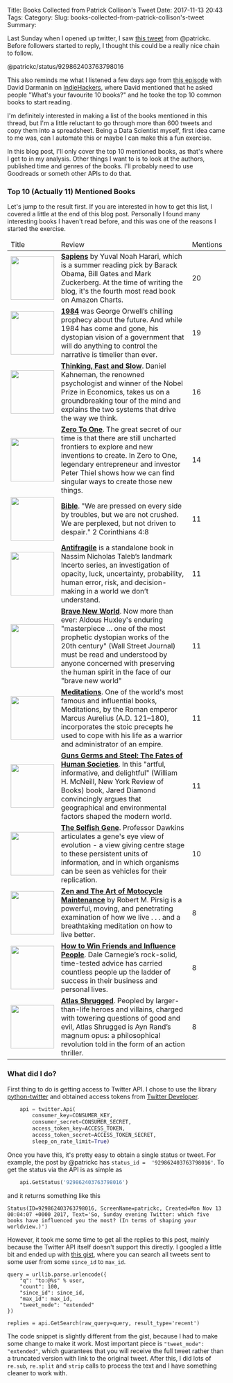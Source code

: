 Title: Books Collected from Patrick Collison's Tweet
Date: 2017-11-13 20:43
Tags:
Category:
Slug: books-collected-from-patrick-collison's-tweet
Summary:


Last Sunday when I opened up twitter, I saw [this tweet](https://twitter.com/patrickc/status/929862403763798016) from @patrickc.  Before followers started to reply, I thought this could be a really nice chain to follow.

@patrickc/status/929862403763798016

This also reminds me what I listened a few days ago from [this episode](https://www.indiehackers.com/podcast/036-david-darmanin-of-hotjar) with David Darmanin on [IndieHackers](https://www.indiehackers.com), where David mentioned that he asked people "What's your favourite 10 books?" and he tooke the top 10 common books to start reading.

I'm definitely interested in making a list of the books mentioned in this thread, but I'm a little reluctant to go through more than 600 tweets and copy them into a spreadsheet. Being a Data Scientist myself, first idea came to me was, can I automate this or maybe I can make this a fun exercise.

In this blog post, I'll only cover the top 10 mentioned books, as that's where I get to in my analysis. Other things I want to is to look at the authors, published time and genres of the books. I'll probably need to use Goodreads or someth other APIs to do that.

### Top 10 (Actually 11) Mentioned Books

Let's jump to the result first. If you are interested in how to get this list, I covered a little at the end of this blog post. Personally I found many interesting books I haven't read before, and this was one of the reasons I started the exercise.

<table class="table table-bordered">
  <tr>
   <thead>
     <td> Title </td>
     <td> Review </td>
     <td> Mentions </td>
   </thead>
  <td>
    <a href="https://www.amazon.com/Sapiens-Humankind-Yuval-Noah-Harari/dp/0062316095&tag=traintest06-20"> <img src="https://images-na.ssl-images-amazon.com/images/I/51zJS6PmxbL._SX333_BO1,204,203,200_.jpg" height="100" /> </a>
  </td>
  <td> <b><a href="https://www.amazon.com/Sapiens-Humankind-Yuval-Noah-Harari/dp/0062316095&tag=traintest06-20">Sapiens</a></b> by Yuval Noah Harari, which is a summer reading pick by Barack Obama, Bill Gates and Mark Zuckerberg. At the time of writing the blog, it's the fourth most read book on Amazon Charts.
  </td>
  <td> 20 </td>
  </tr>
  <tr>
    <td> 
      <a href="https://www.amazon.com/1984-Signet-Classics-George-Orwell/dp/0451524934&tag=traintest06-20"> <img src="https://images-na.ssl-images-amazon.com/images/I/31l24hBKHaL._SX280_BO1,204,203,200_.jpg" height="100" /> </a>
    </td>
    <td>
      <b><a href="https://www.amazon.com/1984-Signet-Classics-George-Orwell/dp/0451524934&tag=traintest06-20">1984</a></b> was George Orwell’s chilling prophecy about the future. And while 1984 has come and gone, his dystopian vision of a government that will do anything to control the narrative is timelier than ever.
    </td>
    <td> 19 </td>
  </tr>
  
  <tr>
    <td> 
      <a href="https://www.amazon.com/Thinking-Fast-Slow-Daniel-Kahneman/dp/0374533555&tag=traintest06-20"> <img src="https://images-na.ssl-images-amazon.com/images/I/41RtytNpsfL._SX332_BO1,204,203,200_.jpg" height="100" /> </a>
    </td>
    <td> 
      <b><a href="https://www.amazon.com/Thinking-Fast-Slow-Daniel-Kahneman/dp/0374533555&tag=traintest06-20">Thinking, Fast and Slow</a></b>.  Daniel Kahneman, the renowned psychologist and winner of the Nobel Prize in Economics, takes us on a groundbreaking tour of the mind and explains the two systems that drive the way we think. 
    </td>
    <td> 16 </td>
  </tr>
  
  <tr>
    <td> 
      <a href="https://www.amazon.com/Zero-One-Notes-Startups-Future/dp/0804139296&tag=traintest06-20"> <img src="https://images-na.ssl-images-amazon.com/images/I/41puRJbtwkL._SX331_BO1,204,203,200_.jpg" height="100" /> </a>
    </td>
    <td>
      <b><a href="https://www.amazon.com/Zero-One-Notes-Startups-Future/dp/0804139296&tag=traintest06-20">Zero To One</a></b>. The great secret of our time is that there are still uncharted frontiers to explore and new inventions to create. In Zero to One, legendary entrepreneur and investor Peter Thiel shows how we can find singular ways to create those new things.
    </td>
    <td> 14 </td>
  </tr>
  
  <tr>
    <td> 
      <a href="https://www.amazon.com/Holy-Bible-New-Living-Translation/dp/1414309473&tag=traintest06-20"> <img src="https://images-na.ssl-images-amazon.com/images/I/41h7kSsaYdL._SX324_BO1,204,203,200_.jpg" height="100" /> </a>
    </td>
    <td> 
      <b><a href="https://www.amazon.com/Holy-Bible-New-Living-Translation/dp/1414309473&tag=traintest06-20">Bible</a></b>. "We are pressed on every side by troubles, but we are not crushed. We are perplexed, but not driven to despair." 2 Corinthians 4:8
    </td>
    <td> 11 </td>
  </tr>
  
  <tr>
    <td> 
      <a href="https://www.amazon.com/Sapiens-Humankind-Yuval-Noah-Harari/dp/0062316095&tag=traintest06-20"> <img src="https://images-na.ssl-images-amazon.com/images/I/41D%2BJAzx5rL._SX329_BO1,204,203,200_.jpg" height="100" /> </a>
    </td>
    <td>
      <b><a href="https://www.amazon.com/Sapiens-Humankind-Yuval-Noah-Harari/dp/0062316095&tag=traintest06-20">Antifragile</a></b> is a standalone book in Nassim Nicholas Taleb’s landmark Incerto series, an investigation of opacity, luck, uncertainty, probability, human error, risk, and decision-making in a world we don’t understand.
    </td>
    <td> 11 </td>
  </tr>
  
  <tr>
    <td> 
      <a href="https://www.amazon.com/Brave-New-World-Aldous-Huxley/dp/0060850523&tag=traintest06-20"> <img src="https://images-na.ssl-images-amazon.com/images/I/41l%2B4UobkRL._SX325_BO1,204,203,200_.jpg" height="100" /> </a>
    </td>
    <td> 
      <b><a href="https://www.amazon.com/Brave-New-World-Aldous-Huxley/dp/0060850523&tag=traintest06-20">Brave New World</a></b>. Now more than ever: Aldous Huxley's enduring "masterpiece ... one of the most prophetic dystopian works of the 20th century" (Wall Street Journal) must be read and understood by anyone concerned with preserving the human spirit in the face of our "brave new world"
    </td>
    <td> 11 </td>
  </tr>
  
  <tr>
    <td> 
      <a href="https://www.amazon.com/Meditations-Thrift-Editions-Marcus-Aurelius/dp/048629823X&tag=traintest06-20"> <img src="https://images-na.ssl-images-amazon.com/images/I/51B7EclqLBL._SX311_BO1,204,203,200_.jpg" height="100" /> </a>
    </td>
    <td> 
      <b><a href="https://www.amazon.com/Meditations-Thrift-Editions-Marcus-Aurelius/dp/048629823X&tag=traintest06-20">Meditations</a></b>. One of the world's most famous and influential books, Meditations, by the Roman emperor Marcus Aurelius (A.D. 121–180), incorporates the stoic precepts he used to cope with his life as a warrior and administrator of an empire. 
    </td>
    <td> 11 </td>
  </tr>
  
  <tr>
    <td> 
      <a href="https://www.amazon.com/Guns-Germs-Steel-Fates-Societies/dp/0393354326&tag=traintest06-20"> <img src="https://images-na.ssl-images-amazon.com/images/I/5101H2lhtXL._SX329_BO1,204,203,200_.jpg" height="100" /> </a>
    </td>
    <td> 
      <b><a href="https://www.amazon.com/Guns-Germs-Steel-Fates-Societies/dp/0393354326&tag=traintest06-20">Guns Germs and Steel: The Fates of Human Societies</a></b>. In this "artful, informative, and delightful" (William H. McNeill, New York Review of Books) book, Jared Diamond convincingly argues that geographical and environmental factors shaped the modern world. 
    </td>
    <td> 11 </td>
  </tr>
  
  <tr>
    <td> 
      <a href="https://www.amazon.com/Selfish-Gene-Anniversary-Landmark-Science/dp/0198788606&tag=traintest06-20"> <img src="https://images-na.ssl-images-amazon.com/images/I/41BSMHjI39L._SX327_BO1,204,203,200_.jpg" height="100" /> </a>
    </td>
    <td> 
      <b><a href="https://www.amazon.com/Selfish-Gene-Anniversary-Landmark-Science/dp/0198788606&tag=traintest06-20">The Selfish Gene</a></b>. Professor Dawkins articulates a gene's eye view of evolution - a view giving centre stage to these persistent units of information, and in which organisms can be seen as vehicles for their replication.
    </td>
    <td> 10 </td>
  </tr>
  
  <tr>
    <td> 
      <a href="https://www.amazon.com/Zen-Art-Motorcycle-Maintenance-Inquiry/dp/0060589469&tag=traintest06-20"> <img src="https://images-na.ssl-images-amazon.com/images/I/41vxAMcHOzL._SX307_BO1,204,203,200_.jpg" height="100" /> </a>
    </td>
    <td> 
      <b><a href="https://www.amazon.com/Zen-Art-Motorcycle-Maintenance-Inquiry/dp/0060589469&tag=traintest06-20">Zen and The Art of Motocycle Maintenance</a></b> by Robert M. Pirsig is a powerful, moving, and penetrating examination of how we live . . . and a breathtaking meditation on how to live better. 
    </td>
    <td> 8 </td>
  </tr>
  
  <tr>
    <td> 
      <a href="https://www.amazon.com/How-Win-Friends-Influence-People/dp/0671027034&tag=traintest06-20"> <img src="https://images-na.ssl-images-amazon.com/images/I/51X7dEUFgoL._SX320_BO1,204,203,200_.jpg" height="100" /> </a>
    </td>
    <td> 
      <b><a href="https://www.amazon.com/How-Win-Friends-Influence-People/dp/0671027034&tag=traintest06-20">How to Win Friends and Influence People</a></b>. Dale Carnegie’s rock-solid, time-tested advice has carried countless people up the ladder of success in their business and personal lives.
    </td>
    <td> 8 </td>
  </tr>
  
  <tr>
    <td> 
      <a href="https://www.amazon.com/Atlas-Shrugged-Ayn-Rand/dp/0451191145&tag=traintest06-20"> <img src="https://images-na.ssl-images-amazon.com/images/I/51IKKAxhdGL._SX300_BO1,204,203,200_.jpg" height="100" /> </a>
    </td>
    <td> 
      <b><a href="https://www.amazon.com/Atlas-Shrugged-Ayn-Rand/dp/0451191145&tag=traintest06-20">Atlas Shrugged</a></b>. Peopled by larger-than-life heroes and villains, charged with towering questions of good and evil, Atlas Shrugged is Ayn Rand’s magnum opus: a philosophical revolution told in the form of an action thriller.
    </td>
    <td> 8 </td>
  </tr>
</table>

### What did I do?
First thing to do is getting access to Twitter API. I chose to use the library [python-twitter](https://github.com/bear/python-twitter) and obtained access tokens from [Twitter Developer](https://developer.twitter.com/). 

```python
    api = twitter.Api(
        consumer_key=CONSUMER_KEY,
        consumer_secret=CONSUMER_SECRET,
        access_token_key=ACCESS_TOKEN,
        access_token_secret=ACCESS_TOKEN_SECRET,
        sleep_on_rate_limit=True)
```
Once you have this, it's pretty easy to obtain a single status or tweet. For example, the post by @patrickc has `status_id =  '929862403763798016'`. To get the status via the API is as simple as

```python
    api.GetStatus('929862403763798016') 
```

and it returns something like this
```
Status(ID=929862403763798016, ScreenName=patrickc, Created=Mon Nov 13 00:04:07 +0000 2017, Text='So, Sunday evening Twitter: which five books have influenced you the most? (In terms of shaping your worldview.)')
```
However, it took me some time to get all the replies to this post, mainly because the Twitter API itself doesn't support this directly. I googled a little bit and ended up with [this gist](https://gist.github.com/edsu/54e6f7d63df3866a87a15aed17b51eaf), where you can search all tweets sent to some user from some `since_id` to `max_id`.

```
query = urllib.parse.urlencode({
    "q": "to:@%s" % user,
    "count": 100,
    "since_id": since_id,
    "max_id": max_id,
    "tweet_mode": "extended"
})

replies = api.GetSearch(raw_query=query, result_type='recent')
```
The code snippet is slightly different from the gist, because I had to make some change to make it work. Most important piece is `"tweet_mode": "extended"`, which guarantees that you will receive the full tweet rather than a truncated version with link to the original tweet. After this, I did lots of `re.sub`, `re.split` and `strip` calls to process the text and I have something cleaner to work with.
